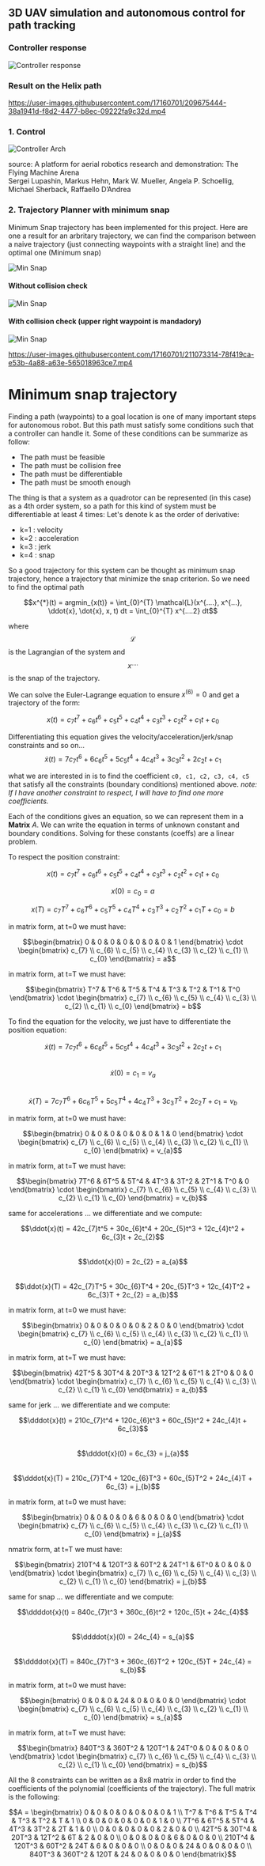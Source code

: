 ## 3D UAV simulation and autonomous control for path tracking

### Controller response
![Controller response](docs/controller_response.png "")

### Result on the Helix path
https://user-images.githubusercontent.com/17160701/209675444-38a1941d-f8d2-4477-b8ec-09222fa9c32d.mp4

### 1. Control  

![Controller Arch](docs/Controller%20Arch.png "")  

source: A platform for aerial robotics research and demonstration: The Flying Machine Arena  
Sergei Lupashin, Markus Hehn, Mark W. Mueller, Angela P. Schoellig, Michael Sherback, Raffaello D’Andrea

### 2. Trajectory Planner with minimum snap

Minimum Snap trajectory has been implemented for this project. Here are one a result for an arbritary trajectory, we can find the comparison between a naive trajectory (just connecting waypoints with a straight line) and the optimal one (Minimum snap)

![Min Snap](docs/min_snap.png "")

#### Without collision check
![Min Snap](docs/no_collision_check.png "")

#### With collision check (upper right waypoint is mandadory)
![Min Snap](docs/collision_check.png "")


https://user-images.githubusercontent.com/17160701/211073314-78f419ca-e53b-4a88-a63e-565018963ce7.mp4


# Minimum snap trajectory

Finding a path (waypoints) to a goal location is one of many important steps for autonomous robot. But this path must 
satisfy some conditions such that a controller can handle it. Some of these conditions can be summarize as follow:

- The path must be feasible
- The path must be collision free
- The path must be differentiable
- The path must be smooth enough
  
The thing is that a system as a quadrotor can be represented (in this case) as a 4th order system, so a path for this kind of system must be differentiable at least 4 times:
Let's denote k as the order of derivative:

- k=1 : velocity
- k=2 : acceleration
- k=3 : jerk
- k=4 : snap

So a good trajectory for this system can be thought as minimum snap trajectory, hence a trajectory that minimize the snap criterion. So we need to find the optimal path  

$$x^{*}(t) = argmin_{x(t)} = \int_{0}^{T} \mathcal{L}(x^{....}, x^{...}, \ddot{x}, \dot{x}, x, t) dt =  \int_{0}^{T} x^{....2} dt$$

where $$\mathcal{L}$$ is the Lagrangian of the system and $$x^{....}$$ is the snap of the trajectory.

We can solve the Euler-Lagrange equation to ensure $x^{(6)}=0$ and get a trajectory of the form:  

$$x(t) = c_{7}t^7 + c_{6}t^6 + c_{5}t^5 + c_{4}t^4 + c_{3}t^3 + c_{2}t^2 + c_{1}t + c_{0}$$  

Differentiating this equation gives the velocity/acceleration/jerk/snap constraints and so on...   
$$\dot{x}(t) = 7c_{7}t^6 +6 c_{6}t^5 + 5c_{5}t^4 + 4c_{4}t^3 + 3c_{3}t^2 + 2c_{2}t + c_{1}$$

what we are interested in is to find the coefficient `c0, c1, c2, c3, c4, c5` that satisfy all the constraints (boundary conditions) mentioned above.
_note: If I have another constraint to respect, I will have to find one more coefficients._

Each of the conditions gives an equation, so we can represent them in a **Matrix** $A$. We can write the equation in terms of unknown constant and boundary conditions. Solving for
these constants (coeffs) are a linear problem.

To respect the position constraint:  

$$x(t) = c_{7}t^7 + c_{6}t^6 + c_{5}t^5 + c_{4}t^4 + c_{3}t^3 + c_{2}t^2 + c_{1}t + c_{0}$$  

$$x(0) = c_{0} = a$$  

$$x(T) = c_{7}T^7 + c_{6}T^6 + c_{5}T^5 + c_{4}T^4 + c_{3}T^3 + c_{2}T^2 + c_{1}T + c_{0} = b$$

in matrix form, at t=0 we must have:  

$$\begin{bmatrix} 0 & 0 & 0 & 0 & 0 & 0 & 0 & 1 \end{bmatrix} \cdot  \begin{bmatrix}
                                                                        c_{7} \\
                                                                        c_{6} \\
                                                                        c_{5} \\
                                                                        c_{4} \\
                                                                        c_{3} \\
                                                                        c_{2} \\
                                                                        c_{1} \\
                                                                        c_{0}
                                                                        \end{bmatrix} = a$$

in matrix form, at t=T we must have:  

$$\begin{bmatrix} T^7 & T^6 & T^5 & T^4 & T^3 & T^2 & T^1 & T^0 \end{bmatrix} \cdot  \begin{bmatrix}
                                                                                        c_{7} \\
                                                                                        c_{6} \\
                                                                                        c_{5} \\
                                                                                        c_{4} \\
                                                                                        c_{3} \\
                                                                                        c_{2} \\
                                                                                        c_{1} \\
                                                                                        c_{0}
                                                                                        \end{bmatrix} = b$$

To find the equation for the velocity, we just have to differentiate the position equation:  

$$\dot{x}(t) = 7c_{7}t^6 +6 c_{6}t^5 + 5c_{5}t^4 + 4c_{4}t^3 + 3c_{3}t^2 + 2c_{2}t + c_{1}$$  
$$\dot{x}(0) = c_{1} = v_{a}$$  
$$\dot{x}(T) = 7c_{7}T^6 +6 c_{6}T^5 + 5c_{5}T^4 + 4c_{4}T^3 + 3c_{3}T^2 + 2c_{2}T + c_{1} = v_{b}$$  

in matrix form, at t=0 we must have:  

$$\begin{bmatrix} 0 & 0 & 0 & 0 & 0 & 0 & 1 & 0 \end{bmatrix} \cdot  \begin{bmatrix}
                                                                        c_{7} \\
                                                                        c_{6} \\
                                                                        c_{5} \\
                                                                        c_{4} \\
                                                                        c_{3} \\
                                                                        c_{2} \\
                                                                        c_{1} \\
                                                                        c_{0}
                                                                        \end{bmatrix} = v_{a}$$

in matrix form, at t=T we must have:  

$$\begin{bmatrix} 7T^6 & 6T^5 & 5T^4 & 4T^3 & 3T^2 & 2T^1 & T^0 & 0 \end{bmatrix} \cdot  \begin{bmatrix}
                                                                                        c_{7} \\
                                                                                        c_{6} \\
                                                                                        c_{5} \\
                                                                                        c_{4} \\
                                                                                        c_{3} \\
                                                                                        c_{2} \\
                                                                                        c_{1} \\
                                                                                        c_{0}
                                                                                        \end{bmatrix} = v_{b}$$


same for accelerations ... we differentiate and we compute:  

$$\ddot{x}(t) = 42c_{7}t^5 + 30c_{6}t^4 + 20c_{5}t^3 + 12c_{4}t^2 + 6c_{3}t + 2c_{2}$$  
$$\ddot{x}(0) = 2c_{2} = a_{a}$$  
$$\ddot{x}(T) = 42c_{7}T^5 + 30c_{6}T^4 + 20c_{5}T^3 + 12c_{4}T^2 + 6c_{3}T + 2c_{2} = a_{b}$$  

in matrix form, at t=0 we must have:  

$$\begin{bmatrix} 0 & 0 & 0 & 0 & 0 & 2 & 0 & 0 \end{bmatrix} \cdot  \begin{bmatrix}
                                                                        c_{7} \\
                                                                        c_{6} \\
                                                                        c_{5} \\
                                                                        c_{4} \\
                                                                        c_{3} \\
                                                                        c_{2} \\
                                                                        c_{1} \\
                                                                        c_{0}
                                                                        \end{bmatrix} = a_{a}$$

in matrix form, at t=T we must have:  

$$\begin{bmatrix} 42T^5 & 30T^4 & 20T^3 & 12T^2 & 6T^1 & 2T^0 & 0 & 0 \end{bmatrix} \cdot  \begin{bmatrix}
                                                                                        c_{7} \\
                                                                                        c_{6} \\
                                                                                        c_{5} \\
                                                                                        c_{4} \\
                                                                                        c_{3} \\
                                                                                        c_{2} \\
                                                                                        c_{1} \\
                                                                                        c_{0}
                                                                                        \end{bmatrix} = a_{b}$$


same for jerk ... we differentiate and we compute:  

$$\dddot{x}(t) = 210c_{7}t^4 + 120c_{6}t^3 + 60c_{5}t^2 + 24c_{4}t + 6c_{3}$$  
$$\dddot{x}(0) = 6c_{3} = j_{a}$$  
$$\dddot{x}(T) = 210c_{7}T^4 + 120c_{6}T^3 + 60c_{5}T^2 + 24c_{4}T + 6c_{3} = j_{b}$$  

in matrix form, at t=0 we must have:  

$$\begin{bmatrix} 0 & 0 & 0 & 0 & 6 & 0 & 0 & 0 \end{bmatrix} \cdot  \begin{bmatrix}
                                                                        c_{7} \\
                                                                        c_{6} \\
                                                                        c_{5} \\
                                                                        c_{4} \\
                                                                        c_{3} \\
                                                                        c_{2} \\
                                                                        c_{1} \\
                                                                        c_{0}
                                                                        \end{bmatrix} = j_{a}$$

nmatrix form, at t=T we must have:  

$$\begin{bmatrix} 210T^4 & 120T^3 & 60T^2 & 24T^1 & 6T^0 & 0 & 0 & 0 \end{bmatrix} \cdot  \begin{bmatrix}
                                                                                        c_{7} \\
                                                                                        c_{6} \\
                                                                                        c_{5} \\
                                                                                        c_{4} \\
                                                                                        c_{3} \\
                                                                                        c_{2} \\
                                                                                        c_{1} \\
                                                                                        c_{0}
                                                                                        \end{bmatrix} = j_{b}$$

same for snap ... we differentiate and we compute:  

$$\ddddot{x}(t) = 840c_{7}t^3 + 360c_{6}t^2 + 120c_{5}t + 24c_{4}$$  
$$\ddddot{x}(0) = 24c_{4} = s_{a}$$  
$$\ddddot{x}(T) = 840c_{7}T^3 + 360c_{6}T^2 + 120c_{5}T + 24c_{4} = s_{b}$$  

in matrix form, at t=0 we must have:  

$$\begin{bmatrix} 0 & 0 & 0 & 24 & 0 & 0 & 0 & 0 \end{bmatrix} \cdot  \begin{bmatrix}
                                                                        c_{7} \\
                                                                        c_{6} \\
                                                                        c_{5} \\
                                                                        c_{4} \\
                                                                        c_{3} \\
                                                                        c_{2} \\
                                                                        c_{1} \\
                                                                        c_{0}
                                                                        \end{bmatrix} = s_{a}$$

in matrix form, at t=T we must have:  

$$\begin{bmatrix} 840T^3 & 360T^2 & 120T^1 & 24T^0 & 0 & 0 & 0 & 0 \end{bmatrix} \cdot  \begin{bmatrix}
                                                                                        c_{7} \\
                                                                                        c_{6} \\
                                                                                        c_{5} \\
                                                                                        c_{4} \\
                                                                                        c_{3} \\
                                                                                        c_{2} \\
                                                                                        c_{1} \\
                                                                                        c_{0}
                                                                                        \end{bmatrix} = s_{b}$$

All the 8 constraints can be written as a 8x8 matrix in order to find the coefficients of the polynomial (coefficients of the trajectory).
The full matrix is the following:

$$A = \begin{bmatrix}
        0 & 0 & 0 & 0 & 0 & 0 & 0 & 1 \\
        T^7 & T^6 & T^5 & T^4 & T^3 & T^2 & T & 1 \\
        0 & 0 & 0 & 0 & 0 & 0 & 1 & 0 \\
        7T^6 & 6T^5 & 5T^4 & 4T^3 & 3T^2 & 2T & 1 & 0 \\
        0 & 0 & 0 & 0 & 0 & 2 & 0 & 0 \\
        42T^5 & 30T^4 & 20T^3 & 12T^2 & 6T & 2 & 0 & 0 \\
        0 & 0 & 0 & 0 & 6 & 0 & 0 & 0 \\
        210T^4 & 120T^3 & 60T^2 & 24T & 6 & 0 & 0 & 0 \\
        0 & 0 & 0 & 24 & 0 & 0 & 0 & 0 \\
        840T^3 & 360T^2 & 120T & 24 & 0 & 0 & 0 & 0
        \end{bmatrix}$$
